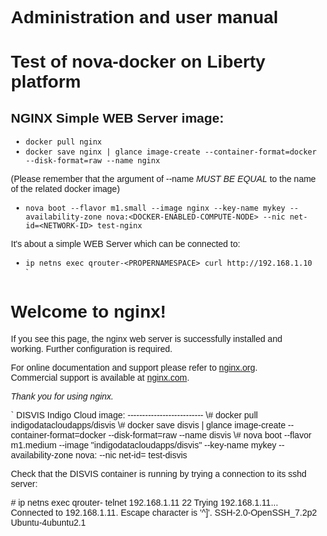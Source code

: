 # Administration and user manual
Test of nova-docker on Liberty platform
=======================================

NGINX Simple WEB Server image:
------------------------------ 

* `docker pull nginx`
* `docker save nginx | glance image-create --container-format=docker --disk-format=raw --name nginx`

(Please remember that the argument of --name *MUST BE EQUAL* to the name of the related docker image)

* `nova boot --flavor m1.small --image nginx --key-name mykey --availability-zone nova:<DOCKER-ENABLED-COMPUTE-NODE> --nic net-id=<NETWORK-ID> test-nginx`

It's about a simple WEB Server which can be connected to:

* `ip netns exec qrouter-<PROPERNAMESPACE> curl http://192.168.1.10`
`
<!DOCTYPE html>
<html>
<head>
<title>Welcome to nginx!</title>
<style>
    body {
        width: 35em;
        margin: 0 auto;
        font-family: Tahoma, Verdana, Arial, sans-serif;
    }
</style>
</head>
<body>
<h1>Welcome to nginx!</h1>
<p>If you see this page, the nginx web server is successfully installed and
working. Further configuration is required.</p>

<p>For online documentation and support please refer to
<a href="http://nginx.org/">nginx.org</a>.<br/>
Commercial support is available at
<a href="http://nginx.com/">nginx.com</a>.</p>

<p><em>Thank you for using nginx.</em></p>
</body>
</html>
`
DISVIS Indigo Cloud image:
--------------------------
\# docker pull indigodatacloudapps/disvis
\# docker save disvis | glance image-create --container-format=docker --disk-format=raw --name disvis
\# nova boot --flavor m1.medium --image "indigodatacloudapps/disvis" --key-name mykey --availability-zone nova:<DOCKER-ENABLED-COMPUTE-NODE> --nic net-id=<NETWORK-ID> test-disvis

Check that the DISVIS container is running by trying a connection to its sshd server:

\# ip netns exec qrouter-<PROPERNAMESPACE> telnet 192.168.1.11 22
Trying 192.168.1.11...
Connected to 192.168.1.11.
Escape character is '^]'.
SSH-2.0-OpenSSH_7.2p2 Ubuntu-4ubuntu2.1

